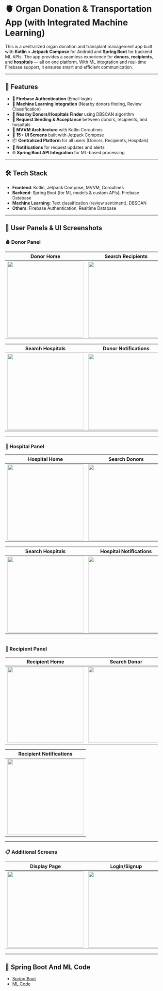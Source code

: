 # 🫀 Organ Donation & Transportation App (with Integrated Machine Learning)

This is a centralized organ donation and transplant management app built with **Kotlin + Jetpack Compose** for Android and **Spring Boot** for backend ML APIs. The app provides a seamless experience for **donors**, **recipients**, and **hospitals** — all on one platform. With ML integration and real-time Firebase support, it ensures smart and efficient communication.

---

## 🚀 Features

- 🔐 **Firebase Authentication** (Email login)  
- 🧠 **Machine Learning Integration** (Nearby donors finding, Review Classification)  
- 📡 **Nearby Donors/Hospitals Finder** using DBSCAN algorithm  
- 🔄 **Request Sending & Acceptance** between donors, recipients, and hospitals  
- 🧩 **MVVM Architecture** with Kotlin Coroutines  
- 📱 **15+ UI Screens** built with Jetpack Compose  
- 📦 **Centralized Platform** for all users (Donors, Recipients, Hospitals)  
- 📲 **Notifications** for request updates and alerts  
- 🌐 **Spring Boot API Integration** for ML-based processing  

---

## 🛠 Tech Stack

- **Frontend**: Kotlin, Jetpack Compose, MVVM, Coroutines  
- **Backend**: Spring Boot (for ML models & custom APIs), Firebase Database  
- **Machine Learning**: Text classification (review sentiment), DBSCAN  
- **Others**: Firebase Authentication, Realtime Database  

---

## 🧭 User Panels & UI Screenshots

### 🩸 Donor Panel

| Donor Home | Search Recipients | Recipient Detail |
|------------|-------------------|------------------|
| <img src="https://github.com/abhinavreddy8/Organ-donation-and-Transportation-with-integraed-ML/blob/master/app/src/main/res/drawable/donorhome.jpg?raw=true" width="250"/> | <img src="https://github.com/abhinavreddy8/Organ-donation-and-Transportation-with-integraed-ML/blob/master/app/src/main/res/drawable/findrecipients.jpg?raw=true" width="250"/> | <img src="https://github.com/abhinavreddy8/Organ-donation-and-Transportation-with-integraed-ML/blob/master/app/src/main/res/drawable/recipientdetails.jpg?raw=true" width="250"/> |

| Search Hospitals | Donor Notifications |
|------------------|---------------------|
| <img src="https://github.com/abhinavreddy8/Organ-donation-and-Transportation-with-integraed-ML/blob/master/app/src/main/res/drawable/findhospitals.jpg?raw=true" width="250"/> | <img src="https://github.com/abhinavreddy8/Organ-donation-and-Transportation-with-integraed-ML/blob/master/app/src/main/res/drawable/donornotifications.jpg?raw=true" width="250"/> |

---

### 🏥 Hospital Panel

| Hospital Home | Search Donors | Donor Detail |
|---------------|---------------|--------------|
| <img src="https://github.com/abhinavreddy8/Organ-donation-and-Transportation-with-integraed-ML/blob/master/app/src/main/res/drawable/hospitalhome.jpg?raw=true" width="250"/> | <img src="https://github.com/abhinavreddy8/Organ-donation-and-Transportation-with-integraed-ML/blob/master/app/src/main/res/drawable/nearbydonors.jpg?raw=true" width="250"/> | <img src="https://github.com/abhinavreddy8/Organ-donation-and-Transportation-with-integraed-ML/blob/master/app/src/main/res/drawable/donordetails.jpg?raw=true" width="250"/> |

| Search Hospitals | Hospital Notifications |
|------------------|------------------------|
| <img src="https://github.com/abhinavreddy8/Organ-donation-and-Transportation-with-integraed-ML/blob/master/app/src/main/res/drawable/findhospitals.jpg?raw=true" width="250"/> | <img src="https://github.com/abhinavreddy8/Organ-donation-and-Transportation-with-integraed-ML/blob/master/app/src/main/res/drawable/hospitalrequests.jpg?raw=true" width="250"/> |

---

### 🧬 Recipient Panel

| Recipient Home | Search Donor | Search Hospital |
|----------------|--------------|-----------------|
| <img src="https://github.com/abhinavreddy8/Organ-donation-and-Transportation-with-integraed-ML/blob/master/app/src/main/res/drawable/userdetailscreen.jpg?raw=true" width="250"/> | <img src="https://github.com/abhinavreddy8/Organ-donation-and-Transportation-with-integraed-ML/blob/master/app/src/main/res/drawable/nearbydonors.jpg?raw=true" width="250"/> | <img src="https://github.com/abhinavreddy8/Organ-donation-and-Transportation-with-integraed-ML/blob/master/app/src/main/res/drawable/findhospitals.jpg?raw=true" width="250"/> |

| Recipient Notifications |
|--------------------------|
| <img src="https://github.com/abhinavreddy8/Organ-donation-and-Transportation-with-integraed-ML/blob/master/app/src/main/res/drawable/recipientnotifications.jpg?raw=true" width="250"/> |

---

### 📋 Additional Screens

| Display Page | Login/Signup | Request Sending |
|--------------|--------------|-----------------|
| <img src="https://github.com/abhinavreddy8/Organ-donation-and-Transportation-with-integraed-ML/blob/master/app/src/main/res/drawable/display.jpg?raw=true" width="250"/> | <img src="https://github.com/abhinavreddy8/Organ-donation-and-Transportation-with-integraed-ML/blob/master/app/src/main/res/drawable/signinup.jpg?raw=true" width="250"/> | <img src="https://github.com/abhinavreddy8/Organ-donation-and-Transportation-with-integraed-ML/blob/master/app/src/main/res/drawable/sendrequest.jpg?raw=true" width="250"/> |

---

## 📂 Spring Boot And ML Code

- [Spring Boot](https://docs.google.com/document/d/1Q1RttTsd5WubgEWuyz3YJSTkQmP2X86tIRiH33k1RJQ/edit?usp=sharing)  
- [ML Code](https://docs.google.com/document/d/1vqgxfG65V4wMkDN5ve4TEXxnhI10AATvZC2lDCW_I-o/edit?usp=sharing)




